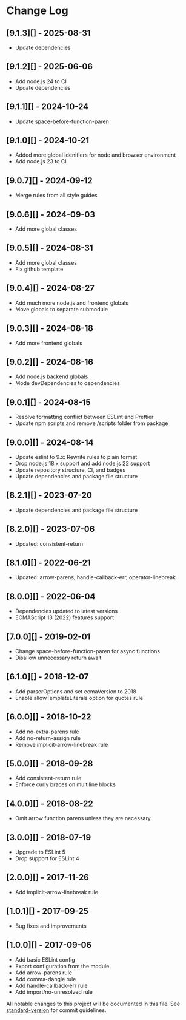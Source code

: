# Change Log

## [9.1.3][] - 2025-08-31

- Update dependencies

## [9.1.2][] - 2025-06-06

- Add node.js 24 to CI
- Update dependencies

## [9.1.1][] - 2024-10-24

- Update space-before-function-paren

## [9.1.0][] - 2024-10-21

- Added more global idenifiers for node and browser environment
- Add node.js 23 to CI

## [9.0.7][] - 2024-09-12

- Merge rules from all style guides

## [9.0.6][] - 2024-09-03

- Add more global classes

## [9.0.5][] - 2024-08-31

- Add more global classes
- Fix github template

## [9.0.4][] - 2024-08-27

- Add much more node.js and frontend globals
- Move globals to separate submodule

## [9.0.3][] - 2024-08-18

- Add more frontend globals

## [9.0.2][] - 2024-08-16

- Add node.js backend globals
- Mode devDependencies to dependencies

## [9.0.1][] - 2024-08-15

- Resolve formatting conflict between ESLint and Prettier
- Update npm scripts and remove /scripts folder from package

## [9.0.0][] - 2024-08-14

- Update eslint to 9.x: Rewrite rules to plain format
- Drop node.js 18.x support and add node.js 22 support
- Update repository structure, CI, and badges
- Update dependencies and package file structure

## [8.2.1][] - 2023-07-20

- Update dependencies and package file structure

## [8.2.0][] - 2023-07-06

- Updated: consistent-return

## [8.1.0][] - 2022-06-21

- Updated: arrow-parens, handle-callback-err, operator-linebreak

## [8.0.0][] - 2022-06-04

- Dependencies updated to latest versions
- ECMAScript 13 (2022) features support

## [7.0.0][] - 2019-02-01

- Change space-before-function-paren for async functions
- Disallow unnecessary return await

## [6.1.0][] - 2018-12-07

- Add parserOptions and set ecmaVersion to 2018
- Enable allowTemplateLiterals option for quotes rule

## [6.0.0][] - 2018-10-22

- Add no-extra-parens rule
- Add no-return-assign rule
- Remove implicit-arrow-linebreak rule

## [5.0.0][] - 2018-09-28

- Add consistent-return rule
- Enforce curly braces on multiline blocks

## [4.0.0][] - 2018-08-22

- Omit arrow function parens unless they are necessary

## [3.0.0][] - 2018-07-19

- Upgrade to ESLint 5
- Drop support for ESLint 4

## [2.0.0][] - 2017-11-26

- Add implicit-arrow-linebreak rule

## [1.0.1][] - 2017-09-25

- Bug fixes and improvements

## [1.0.0][] - 2017-09-06

- Add basic ESLint config
- Export configuration from the module
- Add arrow-parens rule
- Add comma-dangle rule
- Add handle-callback-err rule
- Add import/no-unresolved rule

All notable changes to this project will be documented in this file. See [standard-version](https://github.com/conventional-changelog/standard-version) for commit guidelines.
